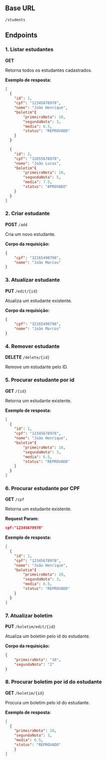 
## Base URL

```
/students
```

## Endpoints

### 1. Listar estudantes

**GET** 

Retorna todos os estudantes cadastrados.

**Exemplo de resposta:**
```json
[
  {
    "id": 1,
    "cpf": "12345678978",
    "nome": "João Henrique",
    "boletim"{
        "primeiraNota": 10,
        "segundaNota": 3,
        "media": 6.5,
        "status": "REPROVADO"
    }
  }

  {
    "id": 2,
    "cpf": "12655678978",
    "nome": "João Lucas",
    "boletim"{
        "primeiraNota": 10,
        "segundaNota": 5,
        "media": 7.5,
        "status": "APROVADO"
    }
  }
]
```

### 2. Criar estudante

**POST** `/add`

Cria um novo estudante.

**Corpo da requisição:**
```json
{
    "cpf": "32165498798",
    "nome": "João Marcos"
}
```

### 3. Atualizar estudante

**PUT** `/edit/{id}`

Atualiza um estudante existente.

**Corpo da requisição:**
```json
{
    "cpf": "32165498798",
    "nome": "João Marcos"
}
```

### 4. Remover estudante

**DELETE** `/delete/{id}`

Remove um estudante pelo ID.

### 5. Procurar estudante por id

**GET** `/{id}`

Retorna um estudante existente.

**Exemplo de resposta:**
```json
[
  {
    "id": 1,
    "cpf": "12345678978",
    "nome": "João Henrique",
    "boletim"{
        "primeiraNota": 10,
        "segundaNota": 3,
        "media": 6.5,
        "status": "REPROVADO"
    }
  }
]
```

### 6. Procurar estudante por CPF

**GET** `/cpf`

Retorna um estudante existente.

**Request Param:**
```json
cpf:"12345678978"
```

**Exemplo de resposta:**
```json
[
  {
    "id": 1,
    "cpf": "12345678978",
    "nome": "João Henrique",
    "boletim"{
        "primeiraNota": 10,
        "segundaNota": 3,
        "media": 6.5,
        "status": "REPROVADO"
    }
  }
]
```
### 7. Atualizar boletim

**PUT** `/boletim/edit/{id}`

Atualiza um boletim pelo id do estudante.

**Corpo da requisição:**
```json
{
    "primeiraNota": "10",
    "segundaNota": "2"
}
```

### 8. Procurar boletim por id do estudante

**GET** `/boletim/{id}`

Procura um boletim pelo id do estudante.

**Exemplo de resposta:**
```json
[
  {
    "primeiraNota": 10,
    "segundaNota": 3,
    "media": 6.5,
    "status": "REPROVADO"
    }
]


